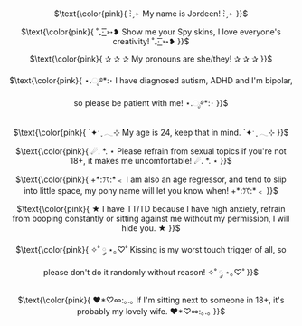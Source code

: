 <p align="center">
$\text{\color{pink}{ : ̗̀➛ My name is Jordeen! : ̗̀➛ }}$
  
</p> 

<p align="center">
$\text{\color{pink}{ ˚₊· ͟͟͞͞➳❥ Show me your Spy skins, I love everyone's creativity! ˚₊· ͟͟͞͞➳❥ }}$

</p> 

<p align="center">
$\text{\color{pink}{ ✰ ✰ ✰ My pronouns are she/they! ✰ ✰ ✰ }}$

</p> 

<p align="center">
$\text{\color{pink}{ ⋆.ೃ࿔*:･ I have diagnosed autism, ADHD and I'm bipolar, so please be patient with me! ⋆.ೃ࿔*:･ }}$

</p> 

<p align="center">
$\text{\color{pink}{ `✦ˑ ִֶ 𓂃⊹ My age is 24, keep that in mind. `✦ˑ ִֶ 𓂃⊹ }}$
  
</p> 

<p align="center">
$\text{\color{pink}{ ☄. *. ⋆ Please refrain from sexual topics if you're not 18+, it makes me uncomfortable! ☄. *. ⋆ }}$

</p> 

<p align="center">
$\text{\color{pink}{ +*:ꔫ:*﹤ I am also an age regressor, and tend to slip into little space, my pony name will let you know when! +*:ꔫ:*﹤ }}$

</p> 

<p align="center">
$\text{\color{pink}{ ★ I have TT/TD because I have high anxiety, refrain from booping constantly or sitting against me without my permission, I will hide you. ★ }}$

</p> 

<p align="center">
$\text{\color{pink}{ ✧˚ ༘ ⋆｡♡˚ Kissing is my worst touch trigger of all, so please don't do it randomly without reason! ✧˚ ༘ ⋆｡♡˚ }}$

</p> 

<p align="center">
$\text{\color{pink}{ ♥*♡∞:｡.｡ If I'm sitting next to someone in 18+, it's probably my lovely wife. ♥*♡∞:｡.｡ }}$
